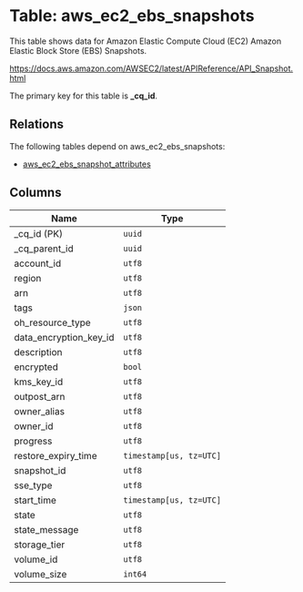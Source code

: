 # Table: aws_ec2_ebs_snapshots

This table shows data for Amazon Elastic Compute Cloud (EC2) Amazon Elastic Block Store (EBS) Snapshots.

https://docs.aws.amazon.com/AWSEC2/latest/APIReference/API_Snapshot.html

The primary key for this table is **_cq_id**.

## Relations

The following tables depend on aws_ec2_ebs_snapshots:
  - [aws_ec2_ebs_snapshot_attributes](aws_ec2_ebs_snapshot_attributes.md)

## Columns

| Name          | Type          |
| ------------- | ------------- |
|_cq_id (PK)|`uuid`|
|_cq_parent_id|`uuid`|
|account_id|`utf8`|
|region|`utf8`|
|arn|`utf8`|
|tags|`json`|
|oh_resource_type|`utf8`|
|data_encryption_key_id|`utf8`|
|description|`utf8`|
|encrypted|`bool`|
|kms_key_id|`utf8`|
|outpost_arn|`utf8`|
|owner_alias|`utf8`|
|owner_id|`utf8`|
|progress|`utf8`|
|restore_expiry_time|`timestamp[us, tz=UTC]`|
|snapshot_id|`utf8`|
|sse_type|`utf8`|
|start_time|`timestamp[us, tz=UTC]`|
|state|`utf8`|
|state_message|`utf8`|
|storage_tier|`utf8`|
|volume_id|`utf8`|
|volume_size|`int64`|